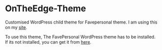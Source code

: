 OnTheEdge-Theme
===============

Customised WordPress child theme for Favepersonal theme. I am using this on my [site](http://simplysaru.com).


To use this theme,  The FavePersonal WordPress theme has to be installed. 
If its not installed, you can get it from [here](http://crowdfavorite.com/favepersonal/).

